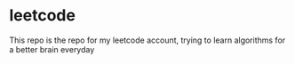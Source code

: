 # leetcode
This repo is the repo for my leetcode account, trying to learn algorithms for a better brain everyday
